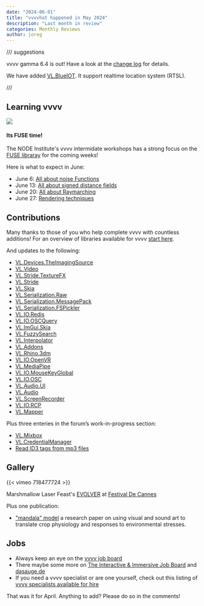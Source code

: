 ```yaml
---
date: "2024-06-01"
title: "vvvvhat happened in May 2024"
description: "Last month in review"
categories: Monthly Reviews
author: joreg
---
```

///
suggestions

vvvv gamma 6.4 is out! Have a look at the [change log](https://thegraybook.vvvv.org/changelog/6.x.html) for details.

We have added [VL.BlueIOT](https://visualprogramming.net/blog/2024/introducing-blueiot-real-time-location-system/). It support realtime location system (RTSL).

///


## Learning vvvv
![](Fuse03.png)
#### Its FUSE time! 
The NODE Institute's vvvv intermidate workshops has a strong focus on the [FUSE libraray](https://thenodeinstitute.org/ss24-vvvv-intermediates/) for the coming weeks!

Here is what to expect in June:
* June 6: [All about noise Functions](https://thenodeinstitute.org/courses/ss24-vvvv-all-about-noise-functions-with-fuse/)
* June 13: [All about signed distance fields](https://thenodeinstitute.org/courses/ss24-vvvv-all-about-signed-distance-fields-with-fuse/)
* June 20: [All about Raymarching](https://thenodeinstitute.org/courses/ss24-vvvv-all-about-raymarching-with-fuse/)
* June 27: [Rendering techniques](https://thenodeinstitute.org/courses/ss24-vvvv-rendering-techniques-with-fuse/)

## Contributions
Many thanks to those of you who help complete vvvv with countless additions! For an overview of libraries available for vvvv [start here](https://thegraybook.vvvv.org/reference/libraries/overview.html).

And updates to the following:
- [VL.Devices.TheImagingSource](https://www.nuget.org/packages/VL.Devices.TheImagingSource)
- [VL.Video](https://www.nuget.org/packages/VL.Video)
- [VL.Stride.TextureFX](https://www.nuget.org/packages/VL.Stride.TextureFX)
- [VL.Stride](https://www.nuget.org/packages/VL.Stride)
- [VL.Skia](https://www.nuget.org/packages/VL.Skia)
- [VL.Serialization.Raw](https://www.nuget.org/packages/VL.Serialization.Raw)
- [VL.Serialization.MessagePack](https://www.nuget.org/packages/VL.Serialization.MessagePack)
- [VL.Serialization.FSPickler](https://www.nuget.org/packages/VL.Serialization.FSPickler)
- [VL.IO.Redis](https://www.nuget.org/packages/VL.IO.Redis)
- [VL.IO.OSCQuery](https://www.nuget.org/packages/VL.IO.OSCQuery)
- [VL.ImGui.Skia](https://www.nuget.org/packages/VL.ImGui.Skia)
- [VL.FuzzySearch](https://www.nuget.org/packages/VL.FuzzySearch)
- [VL.Interpolator](https://www.nuget.org/packages/VL.Interpolator)
- [VL.Addons](https://www.nuget.org/packages/VL.Addons)
- [VL.Rhino.3dm](https://www.nuget.org/packages/VL.Rhino.3dm)
- [VL.IO.OpenVR](https://www.nuget.org/packages/VL.IO.OpenVR)
- [VL.MediaPipe](https://www.nuget.org/packages/VL.MediaPipe)
- [VL.IO.MouseKeyGlobal](https://www.nuget.org/packages/VL.IO.MouseKeyGlobal)
- [VL.IO.OSC](https://www.nuget.org/packages/VL.IO.OSC)
- [VL.Audio.UI](https://www.nuget.org/packages/VL.Audio.UI)
- [VL.Audio](https://www.nuget.org/packages/VL.Audio)
- [VL.ScreenRecorder](https://www.nuget.org/packages/VL.ScreenRecorder)
- [VL.IO.RCP](https://www.nuget.org/packages/VL.IO.RCP)
- [VL.Mapper](https://www.nuget.org/packages/VL.Mapper)

Plus three enteries in the forum’s work-in-progress section:
- [VL.Mixbox](https://discourse.vvvv.org/t/vl-mixbox/22649)
- [VL.CredentialManager](https://discourse.vvvv.org/t/vl-credentialmanager-a-way-to-store-passwords-on-windows/22658)
- [Read ID3 tags from mp3 files](https://discourse.vvvv.org/t/read-id3-tags-from-mp3-files/22653)

## Gallery

{{< vimeo 718477724 >}}

Marshmallow Laser Feast's [EVOLVER](https://marshmallowlaserfeast.com/project/evolver/) at [Festival De Cannes](https://competitionimmersive.festival-cannes.com/en/selection/evolver/)


Plus one publication:
* ["mandala" model](https://academic.oup.com/insilicoplants/article/6/1/diad023/7470451) a research paper on using visual and sound art to translate crop physiology and responses to environmental stresses.

## Jobs
- Always keep an eye on the [vvvv job board](https://discourse.vvvv.org/c/jobs)
- There maybe some more on [The Interactive & Immersive Job Board](https://jobs.interactiveimmersive.io/?s=vvvv&post_type=job_listing&orderby=date) and [dasauge.de](https://dasauge.de/sta/Vvvv/)
- If you need a vvvv specialist or are one yourself, check out this listing of [vvvv specialists available for hire](https://vvvv.org/documentation/vvvv-specialists-available-for-hire)

That was it for April. Anything to add? Please do so in the comments!